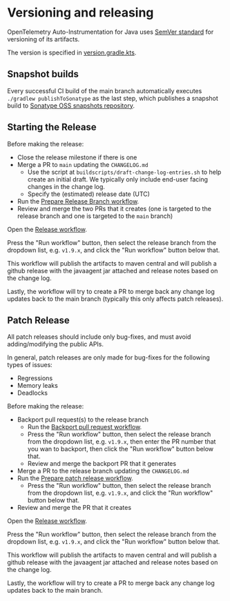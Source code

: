 # Versioning and releasing

OpenTelemetry Auto-Instrumentation for Java uses [SemVer standard](https://semver.org) for versioning of its artifacts.

The version is specified in [version.gradle.kts](version.gradle.kts).

## Snapshot builds
Every successful CI build of the main branch automatically executes `./gradlew publishToSonatype`
as the last step, which publishes a snapshot build to
[Sonatype OSS snapshots repository](https://oss.sonatype.org/content/repositories/snapshots/io/opentelemetry/).

## Starting the Release

Before making the release:

* Close the release milestone if there is one
* Merge a PR to `main` updating the `CHANGELOG.md`
  * Use the script at `buildscripts/draft-change-log-entries.sh` to help create an initial draft.
    We typically only include end-user facing changes in the change log.
  * Specify the (estimated) release date (UTC)
* Run the [Prepare Release Branch workflow](actions/workflows/prepare-release-branch.yml).
* Review and merge the two PRs that it creates (one is targeted to the release branch and one is targeted to the `main` branch)

Open the [Release workflow](actions/workflows/release.yml).

Press the "Run workflow" button, then select the release branch from the dropdown list,
e.g. `v1.9.x`, and click the "Run workflow" button below that.

This workflow will publish the artifacts to maven central and will publish a github release with the
javaagent jar attached and release notes based on the change log.

Lastly, the workflow will try to create a PR to merge back any change log updates back to the main
branch (typically this only affects patch releases).

## Patch Release

All patch releases should include only bug-fixes, and must avoid adding/modifying the public APIs.

In general, patch releases are only made for bug-fixes for the following types of issues:
* Regressions
* Memory leaks
* Deadlocks

Before making the release:

* Backport pull request(s) to the release branch
  * Run the [Backport pull request workflow](actions/workflows/backport-pull-request.yml).
  * Press the "Run workflow" button, then select the release branch from the dropdown list,
    e.g. `v1.9.x`, then enter the PR number that you wan to backport,
    then click the "Run workflow" button below that.
  * Review and merge the backport PR that it generates
* Merge a PR to the release branch updating the `CHANGELOG.md`
* Run the [Prepare patch release workflow](actions/workflows/prepare-patch-release.yml).
  * Press the "Run workflow" button, then select the release branch from the dropdown list,
    e.g. `v1.9.x`, and click the "Run workflow" button below that.
* Review and merge the PR that it creates

Open the [Release workflow](actions/workflows/release.yml).

Press the "Run workflow" button, then select the release branch from the dropdown list,
e.g. `v1.9.x`, and click the "Run workflow" button below that.

This workflow will publish the artifacts to maven central and will publish a github release with the
javaagent jar attached and release notes based on the change log.

Lastly, the workflow will try to create a PR to merge back any change log updates back to the main
branch.
